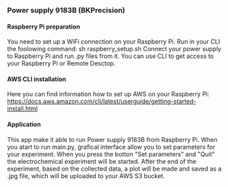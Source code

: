 ### Power supply 9183B (BKPrecision)

#### Raspberry Pi preparation
You need to set up a WiFi connection on your Raspberry Pi. Run in your CLI the foolowing command:
sh raspberry_setup.sh 
Connect your power supply to Raspberry Pi and run .py files from it. You can use CLI to get access to your Raspberry Pi or Remote Desctop. 

#### AWS CLI installation
Here you can find information how to set up AWS on your Raspberry Pi: https://docs.aws.amazon.com/cli/latest/userguide/getting-started-install.html

#### Application
This app make it able to run Power supply 9183B from Raspberry Pi. When you atart to run main.py, grafical interface allow you to set parameters for your experiment. When you press the botton "Set parameters" and "Quit" the electrochemical experiment will be started. After the end of the experiment, based on the collected data, a plot will be made and saved as a .jpg file, which will be uploaded to your AWS S3 bucket.
